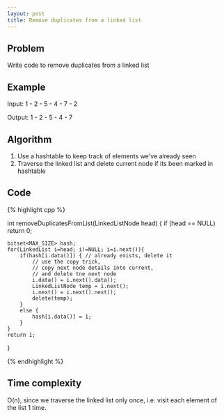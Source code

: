 ```yaml
---
layout: post
title: Remove duplicates from a linked list
---
```


## Problem
Write code to remove duplicates from a linked list

## Example

Input: 1 - 2 - 5 - 4 - 7 - 2

Output: 1 - 2 - 5 - 4 - 7

## Algorithm
1. Use a hashtable to keep track of elements we've already seen
2. Traverse the linked list and delete current node if its been marked in hashtable


## Code

{% highlight cpp %}

int removeDuplicatesFromList(LinkedListNode head) {
	if (head == NULL) return 0;
	
	bitset<MAX_SIZE> hash;
	for(LinkedList i=head; i!=NULL; i=i.next()){
		if(hash[i.data()]) { // already exists, delete it
			// use the copy trick, 
			// copy next node details into current, 
			// and delete tne next node
			i.data() = i.next().data();
			LinkedListNode temp = i.next();
			i.next() = i.next().next();
			delete(temp);
		}
		else {
			hash[i.data()] = 1;
		}
	}
	return 1;
}

{% endhighlight %}

## Time complexity
O(n), since we traverse the linked list only once, i.e. visit each element of the list 1 time.